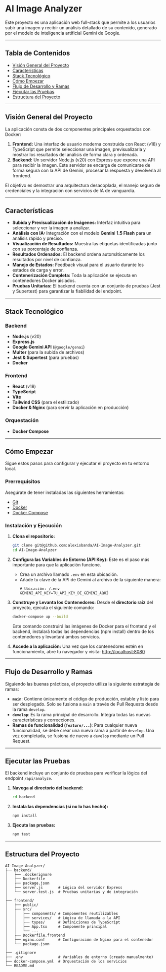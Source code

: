 # AI Image Analyzer

Este proyecto es una aplicación web full-stack que permite a los usuarios subir una imagen y recibir un análisis detallado de su contenido, generado por el modelo de inteligencia artificial Gemini de Google.

---

## Tabla de Contenidos

- [Visión General del Proyecto](#-visión-general-del-proyecto)
- [Características](#-características)
- [Stack Tecnológico](#️-stack-tecnológico)
- [Cómo Empezar](#-cómo-empezar)
- [Flujo de Desarrollo y Ramas](#-flujo-de-desarrollo-y-ramas)
- [Ejecutar las Pruebas](#-ejecutar-las-pruebas)
- [Estructura del Proyecto](#-estructura-del-proyecto)

---

## Visión General del Proyecto

La aplicación consta de dos componentes principales orquestados con Docker:

1.  **Frontend:** Una interfaz de usuario moderna construida con React (v18) y TypeScript que permite seleccionar una imagen, previsualizarla y mostrar los resultados del análisis de forma clara y ordenada.
2.  **Backend:** Un servidor Node.js (v20) con Express que expone una API para recibir la imagen. Este servidor se encarga de comunicarse de forma segura con la API de Gemini, procesar la respuesta y devolverla al frontend.

El objetivo es demostrar una arquitectura desacoplada, el manejo seguro de credenciales y la integración con servicios de IA de vanguardia.

---

## Características

- **Subida y Previsualización de Imágenes:** Interfaz intuitiva para seleccionar y ver la imagen a analizar.
- **Análisis con IA:** Integración con el modelo **Gemini 1.5 Flash** para un análisis rápido y preciso.
- **Visualización de Resultados:** Muestra las etiquetas identificadas junto con su porcentaje de confianza.
- **Resultados Ordenados:** El backend ordena automáticamente los resultados por nivel de confianza.
- **Manejo de Estados:** Feedback visual para el usuario durante los estados de carga y error.
- **Contenerización Completa:** Toda la aplicación se ejecuta en contenedores Docker aislados.
- **Pruebas Unitarias:** El backend cuenta con un conjunto de pruebas (Jest y Supertest) para garantizar la fiabilidad del endpoint.

---

## Stack Tecnológico

### Backend
- **Node.js** (v20)
- **Express.js**
- **Google Gemini API** (`@google/genai`)
- **Multer** (para la subida de archivos)
- **Jest & Supertest** (para pruebas)
- **Docker**

### Frontend
- **React** (v18)
- **TypeScript**
- **Vite**
- **Tailwind CSS** (para el estilizado)
- **Docker & Nginx** (para servir la aplicación en producción)

### Orquestación
- **Docker Compose**

---

## Cómo Empezar

Sigue estos pasos para configurar y ejecutar el proyecto en tu entorno local.

### Prerrequisitos

Asegúrate de tener instaladas las siguientes herramientas:
- [Git](https://git-scm.com/)
- [Docker](https://www.docker.com/products/docker-desktop/)
- [Docker Compose](https://docs.docker.com/compose/install/)

### Instalación y Ejecución

1.  **Clona el repositorio:**
    ```bash
    git clone git@github.com:alexisbanda/AI-Image-Analyzer.git
    cd AI-Image-Analyzer
    ```

2.  **Configura las Variables de Entorno (API Key):**
    Este es el paso más importante para que la aplicación funcione.
    - Crea un archivo llamado `.env` en esta ubicación.
    - Añade tu clave de la API de Gemini al archivo de la siguiente manera:
      ```env
      # Ubicación: /.env
      GEMINI_API_KEY=TU_API_KEY_DE_GEMINI_AQUÍ
      ```
3.  **Construye y Levanta los Contenedores:**
    Desde el **directorio raíz** del proyecto, ejecuta el siguiente comando:
    ```bash
    docker-compose up --build
    ```
    Este comando construirá las imágenes de Docker para el frontend y el backend, instalará todas las dependencias (npm install) dentro de los contenedores y levantará ambos servicios.

4.  **Accede a la aplicación:**
    Una vez que los contenedores estén en funcionamiento, abre tu navegador y visita:
    [http://localhost:8080](http://localhost:8080)

---

## Flujo de Desarrollo y Ramas

Siguiendo las buenas prácticas, el proyecto utiliza la siguiente estrategia de ramas:

-   **`main`**: Contiene únicamente el código de producción, estable y listo para ser desplegado. Solo se fusiona a `main` a través de Pull Requests desde la rama `develop`.
-   **`develop`**: Es la rama principal de desarrollo. Integra todas las nuevas características y correcciones.
-   **Ramas de funcionalidad (`feature/...`)**: Para cualquier nueva funcionalidad, se debe crear una nueva rama a partir de `develop`. Una vez completada, se fusiona de nuevo a `develop` mediante un Pull Request.

---

## Ejecutar las Pruebas

El backend incluye un conjunto de pruebas para verificar la lógica del endpoint `/api/analyze`.

1.  **Navega al directorio del backend:**
    ```bash
    cd backend
    ```

2.  **Instala las dependencias (si no lo has hecho):**
    ```bash
    npm install
    ```

3.  **Ejecuta las pruebas:**
    ```bash
    npm test
    ```

---

## Estructura del Proyecto

```
AI-Image-Analyzer/
├── backend/
│   ├── .dockerignore
│   ├── Dockerfile
│   ├── package.json
│   ├── server.js       # Lógica del servidor Express
│   └── server.test.js  # Pruebas unitarias y de integración
│
├── frontend/
│   ├── public/
│   ├── src/
│   │   ├── components/ # Componentes reutilizables
│   │   ├── services/   # Lógica de llamada a la API
│   │   ├── types/      # Definiciones de TypeScript
│   │   ├── App.tsx     # Componente principal
│   │   └── ...
│   ├── Dockerfile.frontend
│   ├── nginx.conf      # Configuración de Nginx para el contenedor
│   └── package.json
│
├── .gitignore
├── .env                # Variables de entorno (creado manualmente)
├── docker-compose.yml  # Orquestación de los servicios
└── README.md
```
